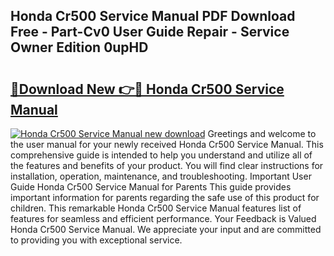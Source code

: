 ## Honda Cr500 Service Manual PDF Download Free - Part-Cv0 User Guide Repair - Service Owner Edition 0upHD

# <h2><a href="http://bc47871.oget.top/?id=Honda+Cr500+Service+Manual">🔗Download New 👉🔴 Honda Cr500 Service Manual</a></h2>

[![Honda Cr500 Service Manual new download](https://i.imgur.com/5g1atiW.png)](http://bc47871.oget.top/?id=Honda+Cr500+Service+Manual)
Greetings and welcome to the user manual for your newly received Honda Cr500 Service Manual. This comprehensive guide is intended to help you understand and utilize all of the features and benefits of your product. You will find clear instructions for installation, operation, maintenance, and troubleshooting. Important User Guide Honda Cr500 Service Manual for Parents This guide provides important information for parents regarding the safe use of this product for children. This remarkable Honda Cr500 Service Manual features list of features for seamless and efficient performance. Your Feedback is Valued Honda Cr500 Service Manual. We appreciate your input and are committed to providing you with exceptional service.
